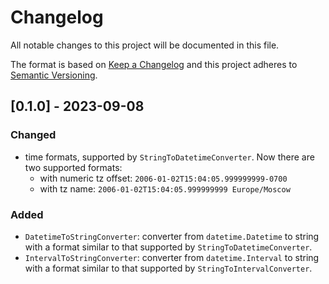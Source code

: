 # Changelog

All notable changes to this project will be documented in this file.

The format is based on [Keep a Changelog](http://keepachangelog.com/en/1.0.0/)
and this project adheres to [Semantic Versioning](http://semver.org/spec/v2.0.0.html).

## [0.1.0] - 2023-09-08

### Changed

- time formats, supported by `StringToDatetimeConverter`. Now there are two supported formats:
   - with numeric tz offset: `2006-01-02T15:04:05.999999999-0700`
   - with tz name: `2006-01-02T15:04:05.999999999 Europe/Moscow`

### Added

- `DatetimeToStringConverter`: converter from `datetime.Datetime` to string with a format
  similar to that supported by `StringToDatetimeConverter`.
- `IntervalToStringConverter`: converter from `datetime.Interval` to string with a format
  similar to that supported by `StringToIntervalConverter`.
